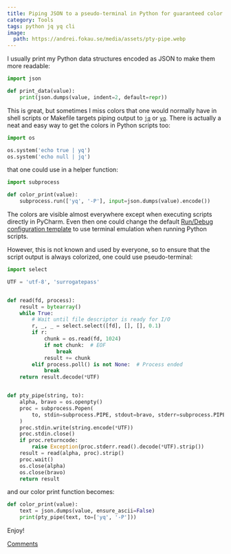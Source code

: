 ```yaml
---
title: Piping JSON to a pseudo-terminal in Python for guaranteed color highlighting
category: Tools
tags: python jq yq cli
image:
  path: https://andrei.fokau.se/media/assets/pty-pipe.webp
---
```


I usually print my Python data structures encoded as JSON to make them more readable:

```python
import json

def print_data(value):
    print(json.dumps(value, indent=2, default=repr))
```

This is great, but sometimes I miss colors that one would normally have in shell scripts or Makefile targets piping output to [`jq`](https://jqlang.github.io/jq/) or [`yq`](https://github.com/mikefarah/yq).
There is actually a neat and easy way to get the colors in Python scripts too:

```python
import os

os.system('echo true | yq')
os.system('echo null | jq')
```

that one could use in a helper function:

```python
import subprocess

def color_print(value):
    subprocess.run(['yq', '-P'], input=json.dumps(value).encode()) 
```

The colors are visible almost everywhere except when executing scripts directly in PyCharm. 
Even then one could change the default [Run/Debug configuration template](https://www.jetbrains.com/help/pycharm/run-debug-configuration.html) to use terminal emulation when running Python scripts.  

However, this is not known and used by everyone, so to ensure that the script output is always colorized, one could use pseudo-terminal:

```python
import select

UTF = 'utf-8', 'surrogatepass'


def read(fd, process):
    result = bytearray()
    while True:
        # Wait until file descriptor is ready for I/O
        r, _, _ = select.select([fd], [], [], 0.1)
        if r:
            chunk = os.read(fd, 1024)
            if not chunk:  # EOF
                break
            result += chunk
        elif process.poll() is not None:  # Process ended
            break
    return result.decode(*UTF)


def pty_pipe(string, to):
    alpha, bravo = os.openpty()
    proc = subprocess.Popen(
        to, stdin=subprocess.PIPE, stdout=bravo, stderr=subprocess.PIPE, bufsize=0, text=False,
    )
    proc.stdin.write(string.encode(*UTF))
    proc.stdin.close()
    if proc.returncode:
        raise Exception(proc.stderr.read().decode(*UTF).strip())
    result = read(alpha, proc).strip()
    proc.wait()
    os.close(alpha)
    os.close(bravo)
    return result
```

and our color print function becomes:

```python
def color_print(value):
    text = json.dumps(value, ensure_ascii=False)
    print(pty_pipe(text, to=['yq', '-P']))
```

Enjoy!

[Comments](https://twitter.com/afokau/status/1769983450872729959)
